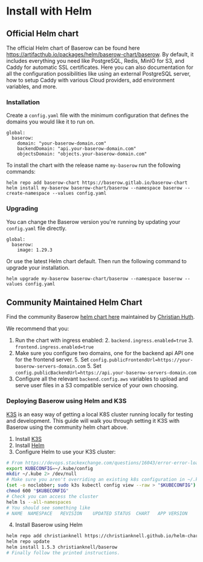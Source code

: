 # Install with Helm

## Official Helm chart

The official Helm chart of Baserow can be found here
https://artifacthub.io/packages/helm/baserow-chart/baserow. By default, it includes
everything you need like PostgreSQL, Redis, MinIO for S3, and Caddy for automatic SSL
certificates. Here you can also documentation for all the configuration possibilities
like using an external PostgreSQL server, how to setup Caddy with various Cloud
providers, add environment variables, and more.

### Installation

Create a `config.yaml` file with the minimum configuration that defines the domains
you would like it to run on.

```
global:
  baserow:
    domain: "your-baserow-domain.com"
    backendDomain: "api.your-baserow-domain.com"
    objectsDomain: "objects.your-baserow-domain.com"
```

To install the chart with the release name `my-baserow` run the following commands:

```
helm repo add baserow-chart https://baserow.gitlab.io/baserow-chart
helm install my-baserow baserow-chart/baserow --namespace baserow --create-namespace --values config.yaml
```

### Upgrading

You can change the Baserow version you're running by updating your `config.yaml`
file directly.

```
global:
  baserow:
    image: 1.29.3
```

Or use the latest Helm chart default. Then run the following command to upgrade your
installation.

```
helm upgrade my-baserow baserow-chart/baserow --namespace baserow --values config.yaml
```

## Community Maintained Helm Chart

Find the community
Baserow [helm chart here](https://artifacthub.io/packages/helm/christianhuth/baserow)
maintained
by [Christian Huth](https://github.com/christianhuth).

We recommend that you:

1. Run the chart with ingress enabled:
    2. `backend.ingress.enabled=true`
    3. `frontend.ingress.enabled=true`
4. Make sure you configure two domains, one for the backend api API one for the frontend
   server.
    5. Set `config.publicFrontendUrl=https://your-baserow-servers-domain.com`
    5. Set `config.publicBackendUrl=https://api.your-baserow-servers-domain.com`
6. Configure all the relevant `backend.config.aws` variables to upload and serve user
   files in a S3 compatible service of your own choosing.

### Deploying Baserow using Helm and K3S

[K3S](https://k3s.io/) is an easy way of getting a local K8S cluster running locally for
testing and development. This guide will walk you through setting it K3S with Baserow
using the community helm chart above.

1. Install [K3S](https://docs.k3s.io/quick-start)
2. Install [Helm](https://helm.sh/docs/helm/helm_install/)
3. Configure Helm to use your K3S cluster:

```bash
# From https://devops.stackexchange.com/questions/16043/error-error-loading-config-file-etc-rancher-k3s-k3s-yaml-open-etc-rancher 
export KUBECONFIG=~/.kube/config
mkdir ~/.kube 2> /dev/null
# Make sure you aren't overriding an existing k8s configuration in ~/.kube/config
(set -o noclobber; sudo k3s kubectl config view --raw > "$KUBECONFIG")
chmod 600 "$KUBECONFIG"
# Check you can access the cluster
helm ls --all-namespaces
# You should see something like
# NAME	NAMESPACE	REVISION	UPDATED	STATUS	CHART	APP VERSION
```

4. Install Baserow using Helm

```bash
helm repo add christianknell https://christianknell.github.io/helm-charts
helm repo update
helm install 1.5.3 christianknell/baserow
# Finally follow the printed instructions.
```
